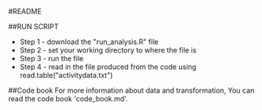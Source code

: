 
#README

##RUN SCRIPT

- Step 1 - download the "run_analysis.R" file
- Step 2 - set your working directory to where the file is
- Step 3 - run the file
- Step 4 - read in the file produced from the code using read.table("activitydata.txt")

##Code book 
For more information about data and transformation, You can read the code book 'code_book.md'.
